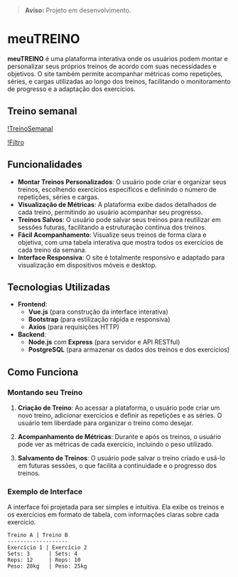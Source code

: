 > **Aviso:** Projeto em desenvolvimento.



# meuTREINO

**meuTREINO** é uma plataforma interativa onde os usuários podem montar e personalizar seus próprios treinos de acordo com suas necessidades e objetivos. O site também permite acompanhar métricas como repetições, séries, e cargas utilizadas ao longo dos treinos, facilitando o monitoramento de progresso e a adaptação dos exercícios.

## Treino semanal

[!TreinoSemanal](./src/assets/treino_semanal.png)

[!Filtro](./src/assets/filtro.png)

## Funcionalidades

- **Montar Treinos Personalizados**: O usuário pode criar e organizar seus treinos, escolhendo exercícios específicos e definindo o número de repetições, séries e cargas.
- **Visualização de Métricas**: A plataforma exibe dados detalhados de cada treino, permitindo ao usuário acompanhar seu progresso.
- **Treinos Salvos**: O usuário pode salvar seus treinos para reutilizar em sessões futuras, facilitando a estruturação contínua dos treinos.
- **Fácil Acompanhamento**: Visualize seus treinos de forma clara e objetiva, com uma tabela interativa que mostra todos os exercícios de cada treino da semana.
- **Interface Responsiva**: O site é totalmente responsivo e adaptado para visualização em dispositivos móveis e desktop.

## Tecnologias Utilizadas

- **Frontend**:  
  - **Vue.js** (para construção da interface interativa)
  - **Bootstrap** (para estilização rápida e responsiva)
  - **Axios** (para requisições HTTP)
- **Backend**:
  - **Node.js** com **Express** (para servidor e API RESTful)
  - **PostgreSQL** (para armazenar os dados dos treinos e dos exercícios)
  
## Como Funciona

### Montando seu Treino
1. **Criação de Treino**: Ao acessar a plataforma, o usuário pode criar um novo treino, adicionar exercícios e definir as repetições e as séries. O usuário tem liberdade para organizar o treino como desejar.
   
2. **Acompanhamento de Métricas**: Durante e após os treinos, o usuário pode ver as métricas de cada exercício, incluindo o peso utilizado.

3. **Salvamento de Treinos**: O usuário pode salvar o treino criado e usá-lo em futuras sessões, o que facilita a continuidade e o progresso dos treinos.

### Exemplo de Interface

A interface foi projetada para ser simples e intuitiva. Ela exibe os treinos e os exercícios em formato de tabela, com informações claras sobre cada exercício.

```plaintext
Treino A | Treino B
-------------------
Exercício 1 | Exercício 2
Sets: 3      | Sets: 4
Reps: 12     | Reps: 10
Peso: 20kg   | Peso: 25kg
